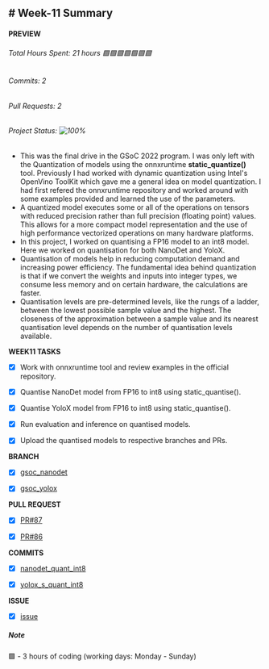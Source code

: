 ## # Week-11 Summary

#### PREVIEW
###### Total Hours Spent: 21 hours 🟩🟩🟩🟩🟩🟩🟩
###### Commits: 2
###### Pull Requests: 2
###### Project Status: ![100%](https://progress-bar.dev/100)


- This was the final drive in the GSoC 2022 program. I was only left with the Quantization of models using the onnxruntime <b>static_quantize()</b> tool. Previously I had worked with dynamic quantization using Intel's OpenVino ToolKit which gave me a general idea on model quantization. I had first refered the onnxruntime repository and worked around with some examples provided and learned the use of the parameters. 
- A quantized model executes some or all of the operations on tensors with reduced precision rather than full precision (floating point) values. This allows for a more compact model representation and the use of high performance vectorized operations on many hardware platforms.
- In this project, I worked on quantising a FP16 model to an int8 model. Here we worked on quantisation for both NanoDet and YoloX. 
- Quantisation of models help in reducing computation demand and increasing power efficiency. The fundamental idea behind quantization is that if we convert the weights and inputs into integer types, we consume less memory and on certain hardware, the calculations are faster.
- Quantisation levels are pre-determined levels, like the rungs of a ladder, between the lowest possible sample value and the highest. The closeness of the approximation between a sample value and its nearest quantisation level depends on the number of quantisation levels available.

<b>WEEK11 TASKS</b>
- [x] Work with onnxruntime tool and review examples in the official repository. 
- [x] Quantise NanoDet model from FP16 to int8 using static_quantise().
- [x] Quantise YoloX model from FP16 to int8 using static_quantise().
- [x] Run evaluation and inference on quantised models.
- [x] Upload the quantised models to respective branches and PRs.


<b>BRANCH</b>
- [x] [gsoc_nanodet](https://github.com/Sidd1609/opencv_zoo/tree/gsoc_nanodet)
- [x] [gsoc_yolox](https://github.com/Sidd1609/opencv_zoo/tree/gsoc_yolox)


<b>PULL REQUEST</b>
- [x] [PR#87](https://github.com/opencv/opencv_zoo/pull/87)
- [x] [PR#86](https://github.com/opencv/opencv_zoo/pull/86)


<b>COMMITS</b>
- [x] [nanodet_quant_int8](https://github.com/opencv/opencv_zoo/commit/bddffc7b797567d56f2d6a37fa896c2ebb652c73)
- [x] [yolox_s_quant_int8](https://github.com/opencv/opencv_zoo/commit/99eb50a572e8798c20d918ff1a3216705eb7b99b)


<b>ISSUE</b>
- [x] [issue](https://github.com/opencv/opencv_zoo/issues/62)


##### Note
🟩 - 3 hours of coding (working days: Monday - Sunday)
